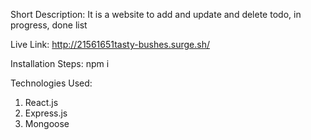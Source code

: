 Short Description: It is a website to add and update and delete todo, in progress, done list

Live Link: http://21561651tasty-bushes.surge.sh/

Installation Steps:
npm i

Technologies Used:

1. React.js
2. Express.js
3. Mongoose
